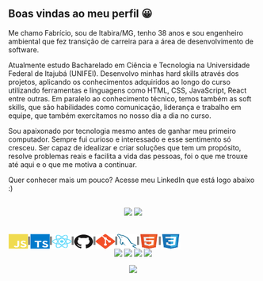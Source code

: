 ## Boas vindas ao meu perfil 😀

Me chamo Fabrício, sou de Itabira/MG, tenho 38 anos e sou engenheiro ambiental que fez transição de carreira para a área de desenvolvimento de software.

Atualmente estudo Bacharelado em Ciência e Tecnologia na Universidade Federal de Itajubá (UNIFEI). Desenvolvo minhas hard skills através dos projetos, aplicando os conhecimentos adquiridos ao longo do curso utilizando ferramentas e linguagens como HTML, CSS, JavaScript, React entre outras. Em paralelo ao conhecimento técnico, temos também as soft skills, que são habilidades como comunicação, liderança e trabalho em equipe, que também exercitamos no nosso dia a dia no curso.

Sou apaixonado por tecnologia mesmo antes de ganhar meu primeiro computador. Sempre fui curioso e interessado e esse sentimento só cresceu. Ser capaz de idealizar e criar soluções que tem um propósito, resolve problemas reais e facilita a vida das pessoas, foi o que me trouxe até aqui e o que me motiva a continuar.

Quer conhecer mais um pouco? Acesse meu LinkedIn que está logo abaixo :)

<br>

<!-- GITHUB STATUS -->
<div align="center">
  <img height="180em" src="https://github-readme-stats.vercel.app/api?username=fabricio-milanio&show_icons=true&theme=dark&include_all_commits=true&count_private=true"/>
  <img height="180em" src="https://github-readme-stats.vercel.app/api/top-langs/?username=fabricio-milanio&layout=compact&langs_count=10&theme=dark"/>

  <!-- TEMAS: dark, radical, merko, gruvbox, tokyonight, onedark, cobalt, synthwave, highcontrast, dracula -->
</div>

<br>

<!-- TECNOLOGIAS -->
<div style="display: inline; background-color: gray; border-radius: 5px" align="center"><br>
  <img align="center" alt="Rafa-Js" height="30" width="40" src="https://raw.githubusercontent.com/devicons/devicon/master/icons/javascript/javascript-plain.svg">
  <img align="center" alt="Rafa-Ts" height="30" width="40" src="https://raw.githubusercontent.com/devicons/devicon/master/icons/typescript/typescript-plain.svg">
  <img align="center" alt="Rafa-React" height="30" width="40" src="https://raw.githubusercontent.com/devicons/devicon/master/icons/react/react-original.svg">
  <img align="center" alt="Rafa-React" height="30" width="40" src="https://raw.githubusercontent.com/devicons/devicon/master/icons/github/github-original.svg">
  <img align="center" alt="Rafa-React" height="30" width="40" src="https://raw.githubusercontent.com/devicons/devicon/master/icons/git/git-original.svg">
  <img align="center" alt="Rafa-React" height="30" width="40" src="https://raw.githubusercontent.com/devicons/devicon/master/icons/mysql/mysql-original.svg">
  <img align="center" alt="Rafa-HTML" height="30" width="40" src="https://raw.githubusercontent.com/devicons/devicon/master/icons/html5/html5-original.svg">
  <img align="center" alt="Rafa-CSS" height="30" width="40" src="https://raw.githubusercontent.com/devicons/devicon/master/icons/css3/css3-original.svg">
</div><br>

<!-- REDES SOCIAIS -->
<div align="center">
  <a href="https://www.youtube.com/@fabriciomilanio" target="_blank"><img src="https://img.shields.io/badge/YouTube-FF0000?style=for-the-badge&logo=youtube&logoColor=white" target="_blank"></a>
  <a href="https://instagram.com/fabriciomilanio" target="_blank"><img src="https://img.shields.io/badge/-Instagram-%23E4405F?style=for-the-badge&logo=instagram&logoColor=white" target="_blank"></a>
  <a href="https://www.linkedin.com/in/fabriciomilanio/" target="_blank"><img src="https://img.shields.io/badge/-LinkedIn-%230077B5?style=for-the-badge&logo=linkedin&logoColor=white" target="_blank"></a>  
   <a href="mailto:milanio.fabricio@gmail.com" target="_blank"><img src="https://play-lh.googleusercontent.com/D1Dz2BjPYev_oyksKXsdtAS66a_2Ql-sklpzTnwR9lqnDG_P5lAJEtfR70FudJ0XMA=s48-rw" style='width: 28px' target="_blank"></a>  
  
  ![](https://visitor-badge.glitch.me/badge?page_id=fabricio-milanio)
</div>
